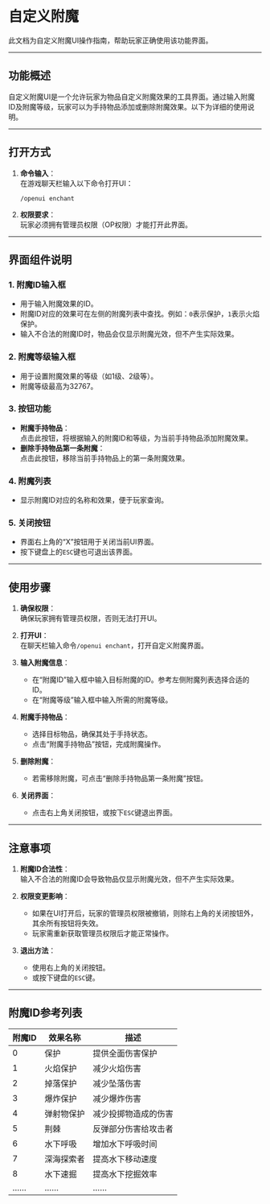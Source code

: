 # 自定义附魔

此文档为自定义附魔UI操作指南，帮助玩家正确使用该功能界面。

---

## 功能概述

自定义附魔UI是一个允许玩家为物品自定义附魔效果的工具界面。通过输入附魔ID及附魔等级，玩家可以为手持物品添加或删除附魔效果。以下为详细的使用说明。

---

## 打开方式

1. **命令输入**：  
   在游戏聊天栏输入以下命令打开UI：  
   
   ```
   /openui enchant
   ```
2. **权限要求**：  
   玩家必须拥有管理员权限（OP权限）才能打开此界面。

---

## 界面组件说明

### 1. **附魔ID输入框**
   - 用于输入附魔效果的ID。
   - 附魔ID对应的效果可在左侧的附魔列表中查找。例如：`0`表示保护，`1`表示火焰保护。
   - 输入不合法的附魔ID时，物品会仅显示附魔光效，但不产生实际效果。

### 2. **附魔等级输入框**
   - 用于设置附魔效果的等级（如1级、2级等）。
   - 附魔等级最高为32767。

### 3. **按钮功能**
   - **附魔手持物品**：  
     点击此按钮，将根据输入的附魔ID和等级，为当前手持物品添加附魔效果。
   - **删除手持物品第一条附魔**：  
     点击此按钮，移除当前手持物品上的第一条附魔效果。

### 4. **附魔列表**
   - 显示附魔ID对应的名称和效果，便于玩家查询。

### 5. **关闭按钮**
   - 界面右上角的“X”按钮用于关闭当前UI界面。
   - 按下键盘上的`ESC`键也可退出该界面。

---

## 使用步骤

1. **确保权限**：  
   确保玩家拥有管理员权限，否则无法打开UI。

2. **打开UI**：  
   在聊天栏输入命令`/openui enchant`，打开自定义附魔界面。

3. **输入附魔信息**：  
   - 在“附魔ID”输入框中输入目标附魔的ID。参考左侧附魔列表选择合适的ID。
   - 在“附魔等级”输入框中输入所需的附魔等级。

4. **附魔手持物品**：  
   - 选择目标物品，确保其处于手持状态。
   - 点击“附魔手持物品”按钮，完成附魔操作。

5. **删除附魔**：  
   - 若需移除附魔，可点击“删除手持物品第一条附魔”按钮。

6. **关闭界面**：  
   - 点击右上角关闭按钮，或按下`ESC`键退出界面。

---

## 注意事项

1. **附魔ID合法性**：  
   输入不合法的附魔ID会导致物品仅显示附魔光效，但不产生实际效果。

2. **权限变更影响**：  
   - 如果在UI打开后，玩家的管理员权限被撤销，则除右上角的关闭按钮外，其余所有按钮将失效。
   - 玩家需重新获取管理员权限后才能正常操作。

3. **退出方法**：  
   - 使用右上角的关闭按钮。
   - 或按下键盘的`ESC`键。

---

## 附魔ID参考列表

| 附魔ID | 效果名称   | 描述                 |
| ------ | ---------- | -------------------- |
| 0      | 保护       | 提供全面伤害保护     |
| 1      | 火焰保护   | 减少火焰伤害         |
| 2      | 掉落保护   | 减少坠落伤害         |
| 3      | 爆炸保护   | 减少爆炸伤害         |
| 4      | 弹射物保护 | 减少投掷物造成的伤害 |
| 5      | 荆棘       | 反弹部分伤害给攻击者 |
| 6      | 水下呼吸   | 增加水下呼吸时间     |
| 7      | 深海探索者 | 提高水下移动速度     |
| 8      | 水下速掘   | 提高水下挖掘效率     |
| ……     | ……         | ……                   |

